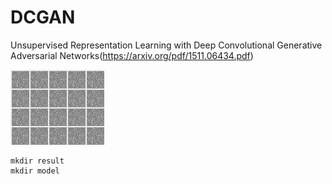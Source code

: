 # DCGAN

  Unsupervised Representation Learning with Deep Convolutional Generative Adversarial Networks(https://arxiv.org/pdf/1511.06434.pdf)
 
 ![alt text](./gan.gif)
 
 ~~~ 
 mkdir result
 mkdir model
